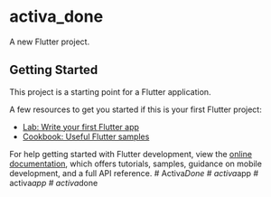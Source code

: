 # activa_done

A new Flutter project.

## Getting Started

This project is a starting point for a Flutter application.

A few resources to get you started if this is your first Flutter project:

- [Lab: Write your first Flutter app](https://docs.flutter.dev/get-started/codelab)
- [Cookbook: Useful Flutter samples](https://docs.flutter.dev/cookbook)

For help getting started with Flutter development, view the
[online documentation](https://docs.flutter.dev/), which offers tutorials,
samples, guidance on mobile development, and a full API reference.
#   A c t i v a _ D o n e  
 #   a c t i v a _ a p p  
 #   a c t i v a _ a p p  
 #   a c t i v a _ d o n e  
 